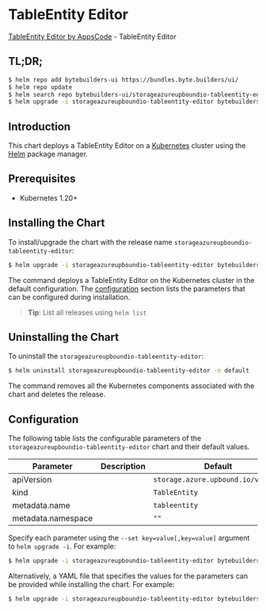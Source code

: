 # TableEntity Editor

[TableEntity Editor by AppsCode](https://byte.builders) - TableEntity Editor

## TL;DR;

```bash
$ helm repo add bytebuilders-ui https://bundles.byte.builders/ui/
$ helm repo update
$ helm search repo bytebuilders-ui/storageazureupboundio-tableentity-editor --version=v0.4.18
$ helm upgrade -i storageazureupboundio-tableentity-editor bytebuilders-ui/storageazureupboundio-tableentity-editor -n default --create-namespace --version=v0.4.18
```

## Introduction

This chart deploys a TableEntity Editor on a [Kubernetes](http://kubernetes.io) cluster using the [Helm](https://helm.sh) package manager.

## Prerequisites

- Kubernetes 1.20+

## Installing the Chart

To install/upgrade the chart with the release name `storageazureupboundio-tableentity-editor`:

```bash
$ helm upgrade -i storageazureupboundio-tableentity-editor bytebuilders-ui/storageazureupboundio-tableentity-editor -n default --create-namespace --version=v0.4.18
```

The command deploys a TableEntity Editor on the Kubernetes cluster in the default configuration. The [configuration](#configuration) section lists the parameters that can be configured during installation.

> **Tip**: List all releases using `helm list`

## Uninstalling the Chart

To uninstall the `storageazureupboundio-tableentity-editor`:

```bash
$ helm uninstall storageazureupboundio-tableentity-editor -n default
```

The command removes all the Kubernetes components associated with the chart and deletes the release.

## Configuration

The following table lists the configurable parameters of the `storageazureupboundio-tableentity-editor` chart and their default values.

|     Parameter      | Description |                    Default                    |
|--------------------|-------------|-----------------------------------------------|
| apiVersion         |             | <code>storage.azure.upbound.io/v1beta1</code> |
| kind               |             | <code>TableEntity</code>                      |
| metadata.name      |             | <code>tableentity</code>                      |
| metadata.namespace |             | <code>""</code>                               |


Specify each parameter using the `--set key=value[,key=value]` argument to `helm upgrade -i`. For example:

```bash
$ helm upgrade -i storageazureupboundio-tableentity-editor bytebuilders-ui/storageazureupboundio-tableentity-editor -n default --create-namespace --version=v0.4.18 --set apiVersion=storage.azure.upbound.io/v1beta1
```

Alternatively, a YAML file that specifies the values for the parameters can be provided while
installing the chart. For example:

```bash
$ helm upgrade -i storageazureupboundio-tableentity-editor bytebuilders-ui/storageazureupboundio-tableentity-editor -n default --create-namespace --version=v0.4.18 --values values.yaml
```
